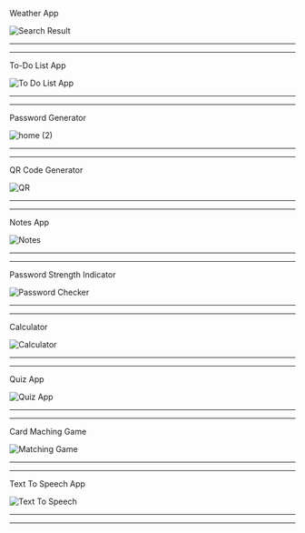 Weather App


![Search Result](https://github.com/itshimanshu010/WebApps/assets/55348957/d2003310-27c1-4e04-8b19-fb55267332a6)

-----------------------------------------------
-----------------------------------------------
To-Do List App

![To Do List App](https://github.com/itshimanshu010/WebApps/assets/55348957/47cc268d-60d5-44a0-a5d3-3bf07e280604)

-----------------------------------------------
-----------------------------------------------
Password Generator

![home (2)](https://github.com/itshimanshu010/WebApps/assets/55348957/ed745e28-becc-495c-8f67-abb10c823688)

-----------------------------------------------
-----------------------------------------------
QR Code Generator

![QR](https://github.com/itshimanshu010/WebApps/assets/55348957/651f0de5-4ac5-4d48-96b3-d3452dadbcab)

-----------------------------------------------
-----------------------------------------------
Notes App

![Notes](https://github.com/itshimanshu010/WebApps/assets/55348957/01f3d940-61d5-4e62-a81a-3f810cc0adf9)

-----------------------------------------------
-----------------------------------------------
Password Strength Indicator

![Password Checker](https://github.com/itshimanshu010/WebApps/assets/55348957/f17adcce-26d1-4e1c-ba35-dc555f9d99b4)

-----------------------------------------------
-----------------------------------------------
Calculator

![Calculator](https://github.com/itshimanshu010/WebApps/assets/55348957/ce695bd6-1479-4508-a75f-f6770a91e1a6)

-----------------------------------------------
-----------------------------------------------
Quiz App 

![Quiz App](https://github.com/itshimanshu010/WebApps/assets/55348957/783a51e6-adfc-4b6b-afa8-f48474b717fa)

-----------------------------------------------
-----------------------------------------------
Card Maching Game

![Matching Game](https://github.com/itshimanshu010/WebApps/assets/55348957/5674afa8-cdd6-4fed-92ea-c817e8a0cdb3)

-----------------------------------------------
-----------------------------------------------
Text To Speech App

![Text To Speech](https://github.com/itshimanshu010/WebApps/assets/55348957/9be93d59-12d3-44e2-baab-1df831b46834)

-----------------------------------------------
-----------------------------------------------

